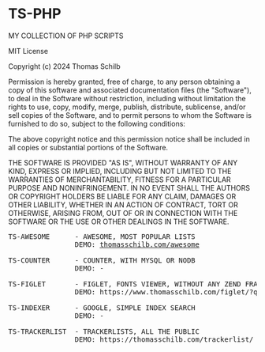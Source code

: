 # TS-PHP
MY COLLECTION OF PHP SCRIPTS

MIT License

Copyright (c) 2024 Thomas Schilb

Permission is hereby granted, free of charge, to any person obtaining a copy
of this software and associated documentation files (the "Software"), to deal
in the Software without restriction, including without limitation the rights
to use, copy, modify, merge, publish, distribute, sublicense, and/or sell
copies of the Software, and to permit persons to whom the Software is
furnished to do so, subject to the following conditions:

The above copyright notice and this permission notice shall be included in all
copies or substantial portions of the Software.

THE SOFTWARE IS PROVIDED "AS IS", WITHOUT WARRANTY OF ANY KIND, EXPRESS OR
IMPLIED, INCLUDING BUT NOT LIMITED TO THE WARRANTIES OF MERCHANTABILITY,
FITNESS FOR A PARTICULAR PURPOSE AND NONINFRINGEMENT. IN NO EVENT SHALL THE
AUTHORS OR COPYRIGHT HOLDERS BE LIABLE FOR ANY CLAIM, DAMAGES OR OTHER
LIABILITY, WHETHER IN AN ACTION OF CONTRACT, TORT OR OTHERWISE, ARISING FROM,
OUT OF OR IN CONNECTION WITH THE SOFTWARE OR THE USE OR OTHER DEALINGS IN THE
SOFTWARE.

<pre>
TS-AWESOME      - AWESOME, MOST POPULAR LISTS
                DEMO: <a href="https://www.thomasschilb.com/awesome/">thomasschilb.com/awesome</a>

TS-COUNTER      - COUNTER, WITH MYSQL OR NODB
                DEMO: -

TS-FIGLET       - FIGLET, FONTS VIEWER, WITHOUT ANY ZEND FRAMEWORK!
                DEMO: https://www.thomasschilb.com/figlet/?q=Github

TS-INDEXER      - GOOGLE, SIMPLE INDEX SEARCH
                DEMO: -

TS-TRACKERLIST  - TRACKERLISTS, ALL THE PUBLIC
                DEMO: https://thomasschilb.com/trackerlist/
</pre>
